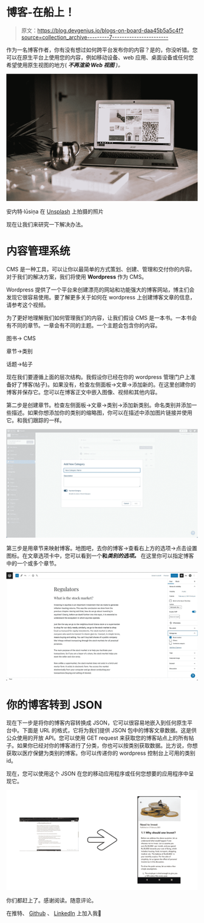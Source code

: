 # 博客-在船上！

> 原文：<https://blog.devgenius.io/blogs-on-board-daa45b5a5c4f?source=collection_archive---------7----------------------->

作为一名博客作者，你有没有想过如何跨平台发布你的内容？是的，你没听错。您可以在原生平台上使用您的内容，例如移动设备、web 应用、桌面设备或任何您希望使用原生视图的地方( ***不再渲染 Web 视图*** *)。*

![](img/541738e87cfdd84cf493ad83da57f6fa.png)

安内特·lūsiņa 在 [Unsplash](https://unsplash.com?utm_source=medium&utm_medium=referral) 上拍摄的照片

现在让我们来研究一下解决办法。

# **内容管理系统**

CMS 是一种工具，可以让你以最简单的方式策划、创建、管理和交付你的内容。对于我们的解决方案，我们将使用 **Wordpress** 作为 CMS。

Wordpress 提供了一个平台来创建漂亮的网站和功能强大的博客网站，博主们会发现它很容易使用。要了解更多关于如何在 wordpress 上创建博客文章的信息，请参考这个视频。

为了更好地理解我们如何管理我们的内容，让我们假设 CMS 是一本书。一本书会有不同的章节。一章会有不同的主题。一个主题会包含你的内容。

图书-> CMS

章节->类别

话题->帖子

现在我们要遵循上面的层次结构。我假设你已经在你的 wordpress 管理门户上准备好了博客(帖子)。如果没有，检查左侧面板->文章->添加新的。在这里创建你的博客并保存它。您可以在博客正文中嵌入图像、视频和其他内容。

第二步是创建章节。检查左侧面板->文章->类别->添加新类别。命名类别并添加一些描述。如果你想添加你的类别的缩略图，你可以在描述中添加图片链接并使用它。和我们跟踪的一样。

![](img/e2b3210a0a75d0c2684bc62bfab94edb.png)

第三步是用章节来映射博客。地图吧，去你的博客->查看右上方的选项->点击设置图标。在文章选项卡中，您可以看到一个**和*类别的选项。*** 在这里你可以指定博客中的一个或多个章节。

![](img/32cbd8df5a6ff0602cd874416563141a.png)

# **你的博客转到 JSON**

现在下一步是将你的博客内容转换成 JSON，它可以很容易地嵌入到任何原生平台中。下面是 URL 的格式，它将为我们提供 JSON 包中的博客文章数据。这是供公众使用的开放 API。您可以使用 GET request 来获取您的博客站点上的所有帖子。如果你已经对你的博客进行了分类，你也可以按类别获取数据。比方说，你想获取以医疗保健为类别的博客。你可以传递你的 wordpress 控制台上可用的类别 id。

现在，您可以使用这个 JSON 在您的移动应用程序或任何您想要的应用程序中呈现它。

![](img/6a44cadf55742f4951b50a481b98b904.png)

你们都赶上了。感谢阅读。随意评论。

在推特、 [Github](https://github.com/ashujhaji) 、 [LinkedIn](https://www.linkedin.com/in/ashujhaji/) 上加入我👐